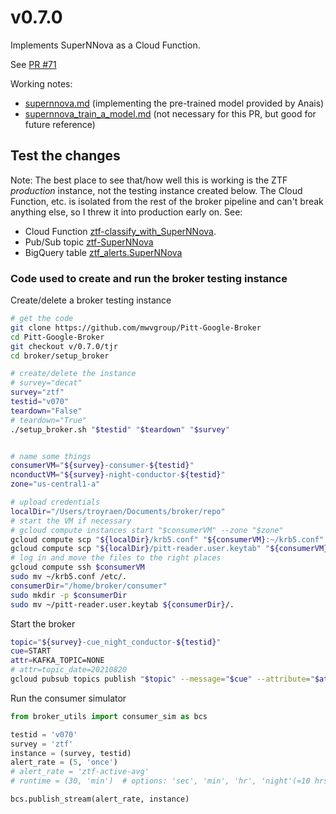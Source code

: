# v0.7.0

Implements SuperNNova as a Cloud Function.

See [PR \#71](https://github.com/mwvgroup/Pitt-Google-Broker/pull/71)

Working notes:
- [supernnova.md](supernnova.md) (implementing the pre-trained model provided by Anais)
- [supernnova_train_a_model.md](supernnova_train_a_model.md)
(not necessary for this PR, but good for future reference)

## Test the changes

Note: The best place to see that/how well this is working is the ZTF *production*
instance, not the testing instance created below.
The Cloud Function, etc. is isolated from the rest of the broker pipeline and
can't break anything else, so I threw it into production early on.
See:
- Cloud Function [ztf-classify_with_SuperNNova](https://console.cloud.google.com/functions/details/us-central1/ztf-classify_with_SuperNNova?project=ardent-cycling-243415&pageState=(%22functionsDetailsCharts%22:(%22groupValue%22:%22P7D%22,%22customValue%22:null))).
- Pub/Sub topic [ztf-SuperNNova](https://console.cloud.google.com/cloudpubsub/topic/detail/ztf-SuperNNova?project=ardent-cycling-243415)
- BigQuery table [ztf_alerts.SuperNNova](https://console.cloud.google.com/bigquery?project=ardent-cycling-243415&d=ztf_alerts&p=ardent-cycling-243415&t=SuperNNova&page=table&ws=!1m5!1m4!4m3!1sardent-cycling-243415!2sztf_alerts!3sSuperNNova)


### Code used to create and run the broker testing instance

Create/delete a broker testing instance
```bash
# get the code
git clone https://github.com/mwvgroup/Pitt-Google-Broker
cd Pitt-Google-Broker
git checkout v/0.7.0/tjr
cd broker/setup_broker

# create/delete the instance
# survey="decat"
survey="ztf"
testid="v070"
teardown="False"
# teardown="True"
./setup_broker.sh "$testid" "$teardown" "$survey"


# name some things
consumerVM="${survey}-consumer-${testid}"
nconductVM="${survey}-night-conductor-${testid}"
zone="us-central1-a"

# upload credentials
localDir="/Users/troyraen/Documents/broker/repo"
# start the VM if necessary
# gcloud compute instances start "$consumerVM" --zone "$zone"
gcloud compute scp "${localDir}/krb5.conf" "${consumerVM}:~/krb5.conf" --zone="$zone"
gcloud compute scp "${localDir}/pitt-reader.user.keytab" "${consumerVM}:~/pitt-reader.user.keytab" --zone="$zone"
# log in and move the files to the right places
gcloud compute ssh $consumerVM
sudo mv ~/krb5.conf /etc/.
consumerDir="/home/broker/consumer"
sudo mkdir -p $consumerDir
sudo mv ~/pitt-reader.user.keytab ${consumerDir}/.
```


Start the broker
```bash
topic="${survey}-cue_night_conductor-${testid}"
cue=START
attr=KAFKA_TOPIC=NONE
# attr=topic_date=20210820
gcloud pubsub topics publish "$topic" --message="$cue" --attribute="$attr"
```

Run the consumer simulator
```python
from broker_utils import consumer_sim as bcs

testid = 'v070'
survey = 'ztf'
instance = (survey, testid)
alert_rate = (5, 'once')
# alert_rate = 'ztf-active-avg'
# runtime = (30, 'min')  # options: 'sec', 'min', 'hr', 'night'(=10 hrs)

bcs.publish_stream(alert_rate, instance)
```
